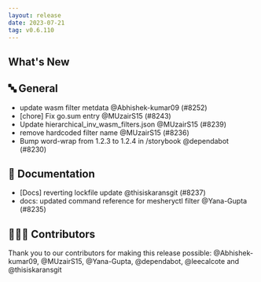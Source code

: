 ```yaml
---
layout: release
date: 2023-07-21
tag: v0.6.110
---
```


## What's New

## 🔤 General

- update wasm filter metdata @Abhishek-kumar09 (#8252)
- [chore] Fix go.sum entry @MUzairS15 (#8243)
- Update hierarchical_inv_wasm_filters.json @MUzairS15 (#8239)
- remove hardcoded filter name @MUzairS15 (#8236)
- Bump word-wrap from 1.2.3 to 1.2.4 in /storybook @dependabot (#8230)

## 📖 Documentation

- [Docs] reverting lockfile update @thisiskaransgit (#8237)
- docs: updated command reference for mesheryctl filter @Yana-Gupta (#8235)

## 👨🏽‍💻 Contributors

Thank you to our contributors for making this release possible:
@Abhishek-kumar09, @MUzairS15, @Yana-Gupta, @dependabot, @leecalcote and @thisiskaransgit
